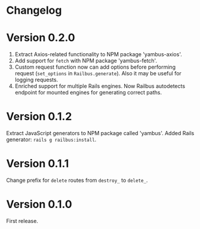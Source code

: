 # Changelog

# Version 0.2.0

1. Extract Axios-related functionality to NPM package 'yambus-axios'.
2. Add support for `fetch` with NPM package 'yambus-fetch'.
3. Custom request function now can add options before performing request
   (`set_options` in `Railbus.generate`). Also it may be useful for logging
   requests.
4. Enriched support for multiple Rails engines. Now Railbus autodetects endpoint
   for mounted engines for generating correct paths.

# Version 0.1.2

Extract JavaScript generators to NPM package called 'yambus'.
Added Rails generator: `rails g railbus:install`.

# Version 0.1.1

Change prefix for `delete` routes from `destroy_` to `delete_`.

# Version 0.1.0

First release.
